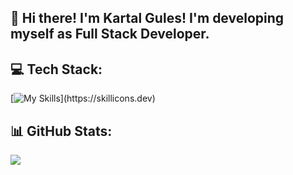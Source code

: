## :wave: Hi there! I'm **Kartal Gules**! I'm developing myself as Full Stack Developer.

## 💻 Tech Stack:
[![My Skills](https://skillicons.dev/icons?i=html,css,tailwind,js,react,nodejs,express,ts,nextjs,mongodb,postgres,postman,)](https://skillicons.dev) 

## 📊 GitHub Stats:
![](https://github-readme-stats.vercel.app/api?username=kartalgules&theme=tokyonight&hide_border=false&include_all_commits=false&count_private=false)


<!--
**kartalgules/kartalgules** is a ✨ _special_ ✨ repository because its `README.md` (this file) appears on your GitHub profile.

Here are some ideas to get you started:

- 🔭 I’m currently working on ...
- 🌱 I’m currently learning ...
- 👯 I’m looking to collaborate on ...
- 🤔 I’m looking for help with ...
- 💬 Ask me about ...
- 📫 How to reach me: ...
- 😄 Pronouns: ...
- ⚡ Fun fact: ...
-->
